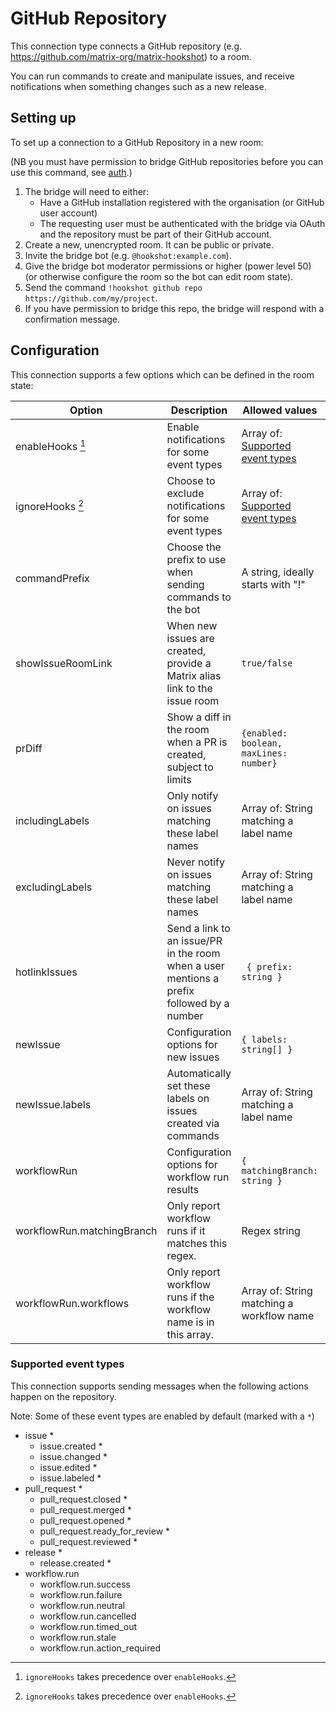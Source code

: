 GitHub Repository
=================

This connection type connects a GitHub repository (e.g. https://github.com/matrix-org/matrix-hookshot) to a room.

You can run commands to create and manipulate issues, and receive notifications when something changes such as
a new release.

## Setting up

To set up a connection to a GitHub Repository in a new room:

(NB you must have permission to bridge GitHub repositories before you can use this command, see [auth](../auth.html#github).)

1. The bridge will need to either:
    - Have a GitHub installation registered with the organisation (or GitHub user account)
    - The requesting user must be authenticated with the bridge via OAuth and the repository must be part of their GitHub account.
2. Create a new, unencrypted room. It can be public or private.
3. Invite the bridge bot (e.g. `@hookshot:example.com`).
4. Give the bridge bot moderator permissions or higher (power level 50) (or otherwise configure the room so the bot can edit room state).
5. Send the command `!hookshot github repo https://github.com/my/project`.
6. If you have permission to bridge this repo, the bridge will respond with a confirmation message.

## Configuration

This connection supports a few options which can be defined in the room state:

| Option | Description | Allowed values | Default |
|--------|-------------|----------------|---------|
|enableHooks [^1]|Enable notifications for some event types|Array of: [Supported event types](#supported-event-types) |*empty*|
|ignoreHooks [^1]|Choose to exclude notifications for some event types|Array of: [Supported event types](#supported-event-types) |*empty*|
|commandPrefix|Choose the prefix to use when sending commands to the bot|A string, ideally starts with "!"|`!gh`|
|showIssueRoomLink|When new issues are created, provide a Matrix alias link to the issue room|`true/false`|`false`|
|prDiff|Show a diff in the room when a PR is created, subject to limits|`{enabled: boolean, maxLines: number}`|`{enabled: false}`|
|includingLabels|Only notify on issues matching these label names|Array of: String matching a label name|*empty*|
|excludingLabels|Never notify on issues matching these label names|Array of: String matching a label name|*empty*|
|hotlinkIssues|Send a link to an issue/PR in the room when a user mentions a prefix followed by a number|` { prefix: string }`|`{prefix: "#"}`|
|newIssue|Configuration options for new issues|`{ labels: string[] }`|*empty*|
|newIssue.labels|Automatically set these labels on issues created via commands|Array of: String matching a label name|*empty*|
|workflowRun|Configuration options for workflow run results|`{ matchingBranch: string }`|*empty*|
|workflowRun.matchingBranch|Only report workflow runs if it matches this regex.|Regex string|*empty*|
|workflowRun.workflows|Only report workflow runs if the workflow name is in this array.|Array of: String matching a workflow name|*empty*|


[^1]: `ignoreHooks` takes precedence over `enableHooks`.


### Supported event types

This connection supports sending messages when the following actions happen on the repository.

Note: Some of these event types are enabled by default (marked with a `*`)

- issue *
  - issue.created *
  - issue.changed *
  - issue.edited *
  - issue.labeled *
- pull_request *
  - pull_request.closed *
  - pull_request.merged *
  - pull_request.opened *
  - pull_request.ready_for_review *
  - pull_request.reviewed *
- release *
  - release.created *
- workflow.run
  - workflow.run.success
  - workflow.run.failure
  - workflow.run.neutral
  - workflow.run.cancelled
  - workflow.run.timed_out
  - workflow.run.stale
  - workflow.run.action_required
